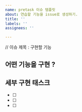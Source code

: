 ```yaml
---
name: pretask 이슈 템플릿
about: 연습할 기능을 issue로 생성하기.
title: ''
labels: ''
assignees: ''

---
```


// 이슈 제목 : 구현할 기능
## 어떤 기능을 구현 ?

## 세부 구현 태스크
- [ ]
- [ ]
- [ ]
